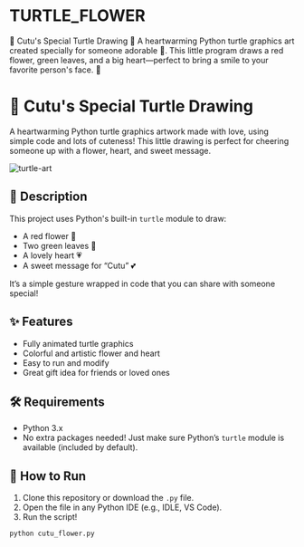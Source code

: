 # TURTLE_FLOWER
🌸 Cutu's Special Turtle Drawing 🌸  A heartwarming Python turtle graphics art created specially for someone adorable 💖. This little program draws a red flower, green leaves, and a big heart—perfect to bring a smile to your favorite person's face. 🥰
# 🌸 Cutu's Special Turtle Drawing

A heartwarming Python turtle graphics artwork made with love, using simple code and lots of cuteness! This little drawing is perfect for cheering someone up with a flower, heart, and sweet message.

![turtle-art](https://img.shields.io/badge/Made%20With-Python-blue?style=flat-square&logo=python)

## 💖 Description

This project uses Python's built-in `turtle` module to draw:
- A red flower 🌺
- Two green leaves 🍃
- A lovely heart 💗
- A sweet message for “Cutu” 💕

It’s a simple gesture wrapped in code that you can share with someone special!

## ✨ Features
- Fully animated turtle graphics
- Colorful and artistic flower and heart
- Easy to run and modify
- Great gift idea for friends or loved ones

## 🛠 Requirements

- Python 3.x
- No extra packages needed! Just make sure Python’s `turtle` module is available (included by default).

## 🚀 How to Run

1. Clone this repository or download the `.py` file.
2. Open the file in any Python IDE (e.g., IDLE, VS Code).
3. Run the script!

```bash
python cutu_flower.py
